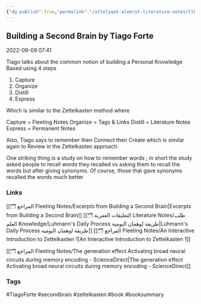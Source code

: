 ```yaml
---
{"dg-publish":true,"permalink":"/altelyqat-alemryt-literature-notes/tlb-alelm-knowledge/building-a-second-brain-by-tiago-forte/"}
---
```



## Building a Second Brain by Tiago Forte

2022-09-09 07:41

Tiago talks about the common notion of building a Personal Knowledge Based using 4 steps

1) Capture
2) Organize
3) Distill
4) Express

Which is similar to the Zettelkasten method where

Capture = Fleeting Notes
Organize = Tags & Links
Distill = Literature Notes
Express = Permanent Notes

Also, Tiago says to remember then Connect then Create which is similar again to Review in the Zettelkasten approach.

One striking thing is a study on how to remember words ; in short the study asked people to recall words they recalled vs asking them to recall the words but after giving synonyms. Of course, those that gave  synonyms recalled the words much better

### Links
[[🗂️ المراجع Fleeting Notes/Excerpts from Building a Second Brain\|Excerpts from Building a Second Brain]]
[[🗂️ التعليقات العمرية Literature Notes/طلب العلم Knowledge/Luhmann's Daily Process طريقة لوهمان اليومية\|Luhmann's Daily Process طريقة لوهمان اليومية]]
[[🗂️ المراجع Fleeting Notes/An Interactive Introduction to Zettelkasten 1\|An Interactive Introduction to Zettelkasten 1]]


 [[🗂️ المراجع Fleeting Notes/The generation effect Activating broad neural circuits during memory encoding - ScienceDirect\|The generation effect Activating broad neural circuits during memory encoding - ScienceDirect]] 

### Tags
#TiagoForte #secondbrain #zettelkasten #book #booksummary

